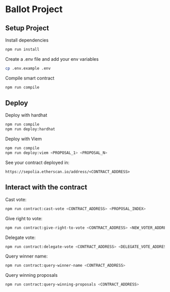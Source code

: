 # Ballot Project

## Setup Project

Install dependencies

```bash
npm run install
```

Create a .env file and add your env variables

```bash
cp .env.example .env
```

Compile smart contract

```bash
npm run compile
```

## Deploy

Deploy with hardhat

```bash
npm run compile
npm run deploy:hardhat
```

Deploy with Viem

```bash
npm run compile
npm run deploy:viem <PROPOSAL_1> <PROPOSAL_N>
```

See your contract deployed in:

```
https://sepolia.etherscan.io/address/<CONTRACT_ADDRESS>
```

## Interact with the contract

Cast vote:

```bash
npm run contract:cast-vote <CONTRACT_ADDRESS> <PROPOSAL_INDEX>
```

Give right to vote:

```bash
npm run contract:give-right-to-vote <CONTRACT_ADDRESS> <NEW_VOTER_ADDRESS>
```

Delegate vote:

```bash
npm run contract:delegate-vote <CONTRACT_ADDRESS> <DELEGATE_VOTE_ADDRESS>
```

Query winner name:

```bash
npm run contract:query-winner-name <CONTRACT_ADDRESS>
```

Query winning proposals

```bash
npm run contract:query-winning-proposals <CONTRACT_ADDRESS>
```
